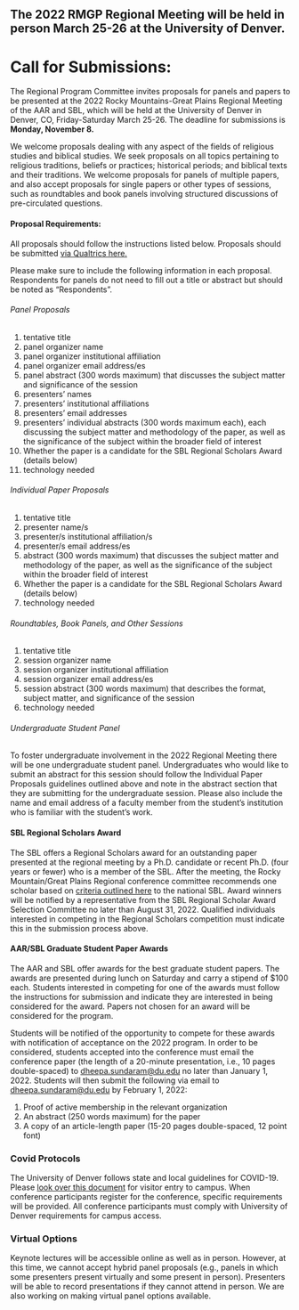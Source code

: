 ## The 2022 RMGP Regional Meeting will be held in person March 25-26 at the University of Denver.

# Call for Submissions:
The Regional Program Committee invites proposals for panels and papers to be presented at the 2022 Rocky Mountains-Great Plains Regional Meeting of the AAR and SBL, which will be held at the University of Denver in Denver, CO, Friday-Saturday March 25-26. The deadline for submissions is **Monday, November 8.**

We welcome proposals dealing with any aspect of the fields of religious studies and biblical studies. We seek proposals on all topics pertaining to religious traditions, beliefs or practices; historical periods; and biblical texts and their traditions. We welcome proposals for panels of multiple papers, and also accept proposals for single papers or other types of sessions, such as roundtables and book panels involving structured discussions of pre-circulated questions.

#### Proposal Requirements:
All proposals should follow the instructions listed below. Proposals should be submitted [via Qualtrics here.](https://udenver.qualtrics.com/jfe/form/SV_1B8pwdwwImjLN9I)

Please make sure to include the following information in each proposal. Respondents for panels do not need to fill out a title or abstract but should be noted as “Respondents”.

###### Panel Proposals
1) tentative title
2) panel organizer name
3) panel organizer institutional affiliation
4) panel organizer email address/es
5) panel abstract (300 words maximum) that discusses the subject matter and significance of the session
6) presenters’ names
7) presenters’ institutional affiliations
8) presenters’ email addresses
9) presenters’ individual abstracts (300 words maximum each), each discussing the subject matter and methodology of the paper, as well as the significance of the subject within the broader field of interest
10) Whether the paper is a candidate for the SBL Regional Scholars Award (details below)
11) technology needed

###### Individual Paper Proposals
1) tentative title
2) presenter name/s
3) presenter/s institutional affiliation/s
4) presenter/s email address/es
5) abstract (300 words maximum) that discusses the subject matter and methodology of the paper, as well as the significance of the subject within the broader field of interest
6) Whether the paper is a candidate for the SBL Regional Scholars Award (details below)
7) technology needed

###### Roundtables, Book Panels, and Other Sessions
1) tentative title
2) session organizer name
3) session organizer institutional affiliation
4) session organizer email address/es
5) session abstract (300 words maximum) that describes the format, subject matter, and significance of the session
6) technology needed

###### Undergraduate Student Panel
To foster undergraduate involvement in the 2022 Regional Meeting there will be one undergraduate student panel. Undergraduates who would like to submit an abstract for this session should follow the Individual Paper Proposals guidelines outlined above and note in the abstract section that they are submitting for the undergraduate session. Please also include the name and email address of a faculty member from the student’s institution who is familiar with the student’s work.

#### SBL Regional Scholars Award
The SBL offers a Regional Scholars award for an outstanding paper presented at the regional meeting by a Ph.D. candidate or recent Ph.D. (four years or fewer) who is a member of the SBL. After the meeting, the Rocky Mountain/Great Plains Regional conference committee recommends one scholar based on [criteria outlined here](https://www.sbl-site.org/assets/pdfs/Meetings/RSAProgramPolicy2018.pdf) to the national SBL. Award winners will be notified by a representative from the SBL Regional Scholar Award Selection Committee no later than August 31, 2022. Qualified individuals interested in competing in the Regional Scholars competition must indicate this in the submission process above.

#### AAR/SBL Graduate Student Paper Awards
The AAR and SBL offer awards for the best graduate student papers. The awards are presented during lunch on Saturday and carry a stipend of $100 each. Students interested in competing for one of the awards must follow the instructions for submission and indicate they are interested in being considered for the award. Papers not chosen for an award will be considered for the program.

Students will be notified of the opportunity to compete for these awards with notification of acceptance on the 2022 program. In order to be considered, students accepted into the conference must email the conference paper (the length of a 20-minute presentation, i.e., 10 pages double-spaced) to [dheepa.sundaram@du.edu](mailto:dheepa.sundaram@du.edu) no later than January 1, 2022. Students will then submit the following via email to [dheepa.sundaram@du.edu](mailto:dheepa.sundaram@du.edu) by February 1, 2022:

1) Proof of active membership in the relevant organization
2) An abstract (250 words maximum) for the paper
3) A copy of an article-length paper (15-20 pages double-spaced, 12 point font)

### Covid Protocols
The University of Denver follows state and local guidelines for COVID-19. Please [look over this document](https://www.du.edu/sites/default/files/2021-08/DU%20COVID%20Protocol%20Visitors_%208_12_2021.pdf) for visitor entry to campus. When conference participants register for the conference, specific requirements will be provided. All conference participants must comply with University of Denver requirements for campus access.

### Virtual Options
Keynote lectures will be accessible online as well as in person. However, at this time, we cannot accept hybrid panel proposals (e.g., panels in which some presenters present virtually and some present in person). Presenters will be able to record presentations if they cannot attend in person. We are also working on making virtual panel options available.
